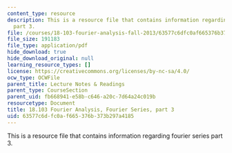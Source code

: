 ```yaml
---
content_type: resource
description: This is a resource file that contains information regarding fourier series
  part 3.
file: /courses/18-103-fourier-analysis-fall-2013/63577c6dfc0af665376b373b297a4185_MIT18_103F13_fseries3.pdf
file_size: 191183
file_type: application/pdf
hide_download: true
hide_download_original: null
learning_resource_types: []
license: https://creativecommons.org/licenses/by-nc-sa/4.0/
ocw_type: OCWFile
parent_title: Lecture Notes & Readings
parent_type: CourseSection
parent_uid: fb668941-e58b-c646-a20c-7d64a24c019b
resourcetype: Document
title: 18.103 Fourier Analysis, Fourier Series, part 3
uid: 63577c6d-fc0a-f665-376b-373b297a4185
---
```

This is a resource file that contains information regarding fourier series part 3.